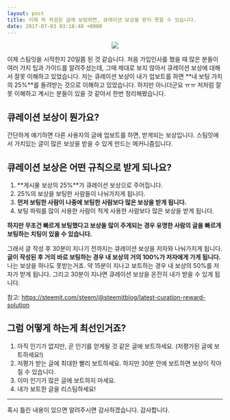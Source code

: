 ```yaml
---
layout: post
title: 이제 막 작성된 글에 보팅하면, 큐레이션 보상을 받지 못할 수 있습니다.
date: 2017-07-03 03:18:48 +0000
---
```


<center>
<img src="https://steemitimages.com/DQmRFjVWaqSSPN4yN54vaKeayXCxX4qLpoxWsJgJRWp5nfG/image.png" style="max-width:100%;">
</center>

이제 스팀잇을 시작한지 20일쯤 된 것 같습니다.
처음 가입인사를 했을 때 많은 분들이 여러 가지 팁과 가이드를 알려주셨는데,
그때 제대로 보지 않아서 큐레이션 보상에 대해서 잘못 이해하고 있었습니다.
저는 큐레이션 보상이 내가 업보트를 하면 **내 보팅 가치의 25%**를 돌려받는 것으로 이해하고 있었습니다.
하지만 아니더군요 ㅠㅠ
저처럼 잘못 이해하고 계시는 분들이 있을 것 같아서 한번 정리해봤습니다.

## 큐레이션 보상이 뭔가요?

간단하게 얘기하면 다른 사용자의 글에 업보트를 하면, 받게되는 보상입니다.
스팀잇에서 가치있는 글이 많은 보상을 받을 수 있게 만드는 메커니즘입니다.

## 큐레이션 보상은 어떤 규칙으로 받게 되나요?

1. **게시물 보상의 25%**가 큐레이션 보상으로 주어집니다.
2. 25%의 보상을 보팅한 사람들이 나눠가지게 됩니다.
3. **먼저 보팅한 사람이 나중에 보팅한 사람보다 많은 보상을 받게 됩니다.**
4. 보팅 파워를 많이 사용한 사람이 적게 사용한 사람보다 많은 보상을 받게 됩니다.

**하지만 무조건 빠르게 보팅했다고 보상을 많이 주게되는 경우 유명한 사람의 글을 빠르게 보팅하는 치팅이 있을 수 있습니다.**

그래서 글 작성 후 30분이 지나기 전까지는 큐레이션 보상을 저자와 나눠가지게 됩니다.
**글이 작성된 후 거의 바로 보팅하는 경우 내 보상의 거의 100%가 저자에게 가게 됩니다.** 나는 보상을 하나도 못받는거죠.
약 15분이 지나고 보트하는 경우 내 보상의 50%를 저자가 받게 됩니다. 그리고 30분이 지나면 큐레이션 보상을 온전히 내가 받을 수 있게 됩니다.

참고: https://steemit.com/steem/@steemitblog/latest-curation-reward-solution

## 그럼 어떻게 하는게 최선인거죠?

1. 아직 인기가 없지만, 곧 인기를 얻게될 것 같은 글에 보트하세요. (저평가된 글에 보트하세요!)
2. 저평가 받는 글에 최대한 빨리 보트하세요. 하지만 30분 안에 보트하면 보상이 작아질 수 있습니다.
3. 이미 인기가 많은 글에 보트하지 마세요.
4. 내가 보트한 글을 리스팀하세요!

---
혹시 틀린 내용이 있으면 알려주시면 감사하겠습니다.
감사합니다.